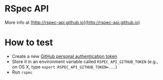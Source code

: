 RSpec API
=========

More info at [http://rspec-api.github.io](http://rspec-api.github.io)

How to test
===========

* Create a new [GitHub personal authentication token](https://github.com/settings/applications)
* Store it in an environment variable called `RSPEC_API_GITHUB_TOKEN` (e.g., on OS X, type `export RSPEC_API_GITHUB_TOKEN=...`)
* Run `rspec`